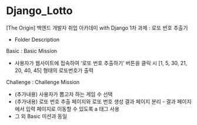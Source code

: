 # Django_Lotto

[The Origin] 백엔드 개발자 취업 아카데미 with Django
1차 과제 : 로또 번호 추출기

- Folder Description

Basic : Basic Mission
 - 사용자가 웹사이트에 접속하여 ‘로또 번호 추출하기’ 버튼을 클릭 시 [1, 5, 30, 21, 20, 40, 45] 형태의 로또번호가 출력


Challenge : Challenge Mission
 - (추가내용) 사용자가 뽑고자 하는 게임 수 선택
 - (추가내용) 로또 번호 추출 페이지와 로또 번호 생성 결과 페이지 분리 - 결과 페이지에서 입력 페이지로 이동할 수 있도록 a 태그 사용
 - 그 외 Basic 미션과 동일
